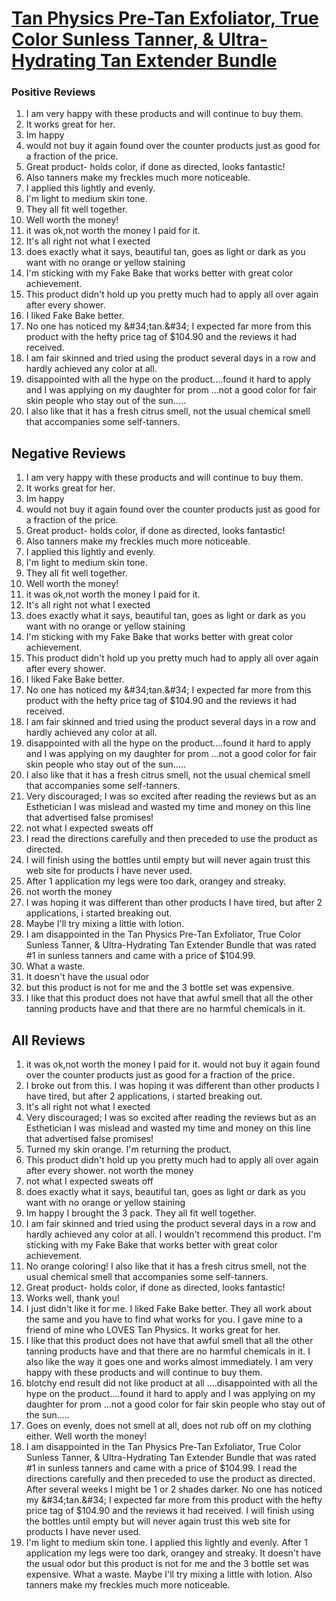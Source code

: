 # [Tan Physics Pre-Tan Exfoliator, True Color Sunless Tanner, &amp; Ultra-Hydrating Tan Extender Bundle](https://products.checkmycream.com/products/Tan-Physics-Pre-Tan-Exfoliator-True-Color-Sunless-Tanner-and-Ultra-Hydrating-Tan-Extender-Bundle.html)

### Positive Reviews

<ol>
      <li>I am very happy with these products and will continue to buy them.</li>
      <li>It works great for her.</li>
      <li>Im happy</li>
      <li>would not buy it again found over the counter products just as good for a fraction of the price.</li>
      <li>Great product- holds color, if done as directed, looks fantastic!</li>
      <li>Also tanners make my freckles much more noticeable.</li>
      <li>I applied this lightly and evenly.</li>
      <li>I&#x27;m light to medium skin tone.</li>
      <li>They all fit well together.</li>
      <li>Well worth the money!</li>
      <li>it was ok,not worth the money I paid for it.</li>
      <li>It&#x27;s all right not what I exected</li>
      <li>does exactly what it says, beautiful tan, goes as light or dark as you want with no orange or yellow staining</li>
      <li>I&#x27;m sticking with my Fake Bake that works better with great color achievement.</li>
      <li>This product didn&#x27;t hold up you pretty much had to apply all over again after every shower.</li>
      <li>I liked Fake Bake better.</li>
      <li>No one has noticed my &amp;#34;tan.&amp;#34;  I expected far more from this product with the hefty price tag of $104.90 and the reviews it had received.  </li>
      <li>I am fair skinned and tried using the product several days in a row and hardly achieved any color at all.</li>
      <li>disappointed with all the hype on the product....found it  hard to apply and I was applying on my daughter for prom ...not a good color for fair skin people who stay out of the sun.....</li>
      <li>I also like that it has a fresh citrus smell, not the usual chemical smell that accompanies some self-tanners.</li>
</ol>


<h2>Negative Reviews</h2>
<ol>
<li> I am very happy with these products and will continue to buy them.</li>
<li> It works great for her.</li>
<li> Im happy</li>
<li> would not buy it again found over the counter products just as good for a fraction of the price.</li>
<li> Great product- holds color, if done as directed, looks fantastic!</li>
<li> Also tanners make my freckles much more noticeable.</li>
<li> I applied this lightly and evenly.</li>
<li> I&#x27;m light to medium skin tone.</li>
<li> They all fit well together.</li>
<li> Well worth the money!</li>
<li> it was ok,not worth the money I paid for it.</li>
<li> It&#x27;s all right not what I exected</li>
<li> does exactly what it says, beautiful tan, goes as light or dark as you want with no orange or yellow staining</li>
<li> I&#x27;m sticking with my Fake Bake that works better with great color achievement.</li>
<li> This product didn&#x27;t hold up you pretty much had to apply all over again after every shower.</li>
<li> I liked Fake Bake better.</li>
<li> No one has noticed my &amp;#34;tan.&amp;#34;  I expected far more from this product with the hefty price tag of $104.90 and the reviews it had received.  </li>
<li> I am fair skinned and tried using the product several days in a row and hardly achieved any color at all.</li>
<li> disappointed with all the hype on the product....found it  hard to apply and I was applying on my daughter for prom ...not a good color for fair skin people who stay out of the sun.....</li>
<li> I also like that it has a fresh citrus smell, not the usual chemical smell that accompanies some self-tanners.</li>
<li> Very discouraged; I was so excited after reading the reviews but as an Esthetician I was mislead and wasted my time and money on this line that advertised false promises!</li>
<li> not what I expected sweats off</li>
<li> I read the directions carefully and then preceded to use the product as directed.  </li>
<li> I will finish using the bottles until empty but will never again trust this web site for products I have never used.</li>
<li> After 1 application my legs were too dark, orangey and streaky.</li>
<li> not worth the money</li>
<li> I was hoping it was different than other products I have tired, but after 2 applications, i started breaking out.</li>
<li> Maybe I&#x27;ll try mixing a little with lotion.</li>
<li> I am disappointed in the Tan Physics Pre-Tan Exfoliator, True Color Sunless Tanner, &amp; Ultra-Hydrating Tan Extender Bundle that was rated #1 in sunless tanners and came with a price of $104.99.  </li>
<li> What a waste.</li>
<li> It doesn&#x27;t have the usual odor</li>
<li> but this product is not for me and the 3 bottle set was expensive.</li>
<li> I like that this product does not have that awful smell that all the other tanning products have and that there are no harmful chemicals in it.  </li>
</ol>

<h2>All Reviews</h2>

<ol>
    <li> it was ok,not worth the money I paid for it. would not buy it again found over the counter products just as good for a fraction of the price.</li>
    <li> I broke out from this.  I was hoping it was different than other products I have tired, but after 2 applications, i started breaking out.</li>
    <li> It&#x27;s all right not what I exected</li>
    <li> Very discouraged; I was so excited after reading the reviews but as an Esthetician I was mislead and wasted my time and money on this line that advertised false promises!</li>
    <li> Turned my skin orange.  I&#x27;m returning the product.</li>
    <li> This product didn&#x27;t hold up you pretty much had to apply all over again after every shower. not worth the money</li>
    <li> not what I expected sweats off</li>
    <li> does exactly what it says, beautiful tan, goes as light or dark as you want with no orange or yellow staining</li>
    <li> Im happy I brought the 3 pack. They all fit well together.</li>
    <li> I am fair skinned and tried using the product several days in a row and hardly achieved any color at all. I wouldn&#x27;t recommend this product.  I&#x27;m sticking with my Fake Bake that works better with great color achievement.</li>
    <li> No orange coloring! I also like that it has a fresh citrus smell, not the usual chemical smell that accompanies some self-tanners.</li>
    <li> Great product- holds color, if done as directed, looks fantastic!</li>
    <li> Works well, thank you!</li>
    <li> I just didn&#x27;t like it for me. I liked Fake Bake better. They all work about the same and you have to find what works for you. I gave mine to a friend of mine who LOVES Tan Physics. It works great for her.</li>
    <li> I like that this product does not have that awful smell that all the other tanning products have and that there are no harmful chemicals in it.  I also like the way it goes one and works almost immediately.  I am very happy with these products and will continue to buy them.</li>
    <li> blotchy end result  did not like product at all ....disappointed with all the hype on the product....found it  hard to apply and I was applying on my daughter for prom ...not a good color for fair skin people who stay out of the sun.....</li>
    <li> Goes on evenly, does not smell at all, does not rub off on my clothing either. Well worth the money!</li>
    <li> I am disappointed in the Tan Physics Pre-Tan Exfoliator, True Color Sunless Tanner, &amp; Ultra-Hydrating Tan Extender Bundle that was rated #1 in sunless tanners and came with a price of $104.99.  I read the directions carefully and then preceded to use the product as directed.  After several weeks I might be 1 or 2 shades darker.  No one has noticed my &amp;#34;tan.&amp;#34;  I expected far more from this product with the hefty price tag of $104.90 and the reviews it had received.  I will finish using the bottles until empty but will never again trust this web site for products I have never used.</li>
    <li> I&#x27;m light to medium skin tone. I applied this lightly and evenly. After 1 application my legs were too dark, orangey and streaky. It doesn&#x27;t have the usual odor but this product is not for me and the 3 bottle set was expensive. What a waste. Maybe I&#x27;ll try mixing a little with lotion. Also tanners make my freckles much more noticeable.</li>
</ol>




